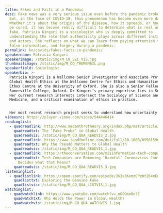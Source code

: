 ```yaml
---
title: Fakes and Facts in a Pandemic
desc: Fake news was a very serious issue even before the pandemic broke out.
  But, in the face of COVID-19, this phenomenon has become even more dangerous.
  Whether it's about the origins of the disease, how it spreads, or how it can
  be cured, it has become really difficult to determine what is real and what is
  fake. Patricia Kingori is a sociologist who is deeply committed to
  understanding the role that authenticity plays across different institutions
  and actors. She reflects on what we can learn from paying attention to fakes,
  false information, and forgery during a pandemic.
permalink: kn/covids/fakes-facts-in-pandemic/
speakername: Patricia Kingori
speakerimage: /static/img/M_CO_SEC_VIS.jpg
thumbnailimage: /static/img/M_CO_THUMBNAIL.png
speakerfield: Sociologist
speakerbio: >-
  Patricia Kingori is a Wellcome Senior Investigator and Associate Professor in
  Global Health Ethics at the Wellcome Centre for Ethics and Humanities and the
  Ethox Centre at the University of Oxford. She is also a Senior Fellow at
  Somerville College, Oxford. Dr Kingori’s primary expertise lies in Sociology.
  Her current research interests intersect the Sociology of Science and
  Medicine, and a critical examination of ethics in practice. 


  Her most recent research project seeks to understand how uncertainty and ambiguity about the authenticity of products and activities across a vast array of institutions, actors, and locations are reconciled in real-world settings. It will also investigate the moral paradoxes associated with such uncertainty.
videosrc: https://player.vimeo.com/video/544446414
readinglist:
  - quadreadlink: http://www.medanthrotheory.org/index.php/mat/article/view/5033
    quadreadtxt: The ‘Fake Probe’ in Global Health
    quadreadvis: /static/img/M_CO_QUA_READVIS_2.jpg
  - quadreadlink: https://www.tandfonline.com/doi/full/10.1080/09581596.2019.1605155
    quadreadtxt: Why the Pseudo Matters to Global Health
    quadreadvis: /static/img/M_CO_QUA_READVIS_1.jpg
  - quadreadlink: https://theconversation.com/misinformation-tech-companies-are-removing-harmful-coronavirus-content-but-who-decides-what-that-means-144534
    quadreadtxt: Tech Companies are Removing ‘Harmful’ Coronavirus Content – But who
      Decides what that Means?
    quadreadvis: /static/img/M_CO_QUA_READVIS_3.jpg
listeninglist:
  - quadlistlink: https://open.spotify.com/episode/3K3x3KvmzCPzHtI64mEdbh?si=T5spec15RGao0ithDHmdEg
    quadlisttxt: Exploring the Genuine Fake
    quadlistvis: /static/img/M_CO_QUA_LISTVIS_1.jpg
watchinglist:
  - quadwatchlink: https://www.youtube.com/watch?v=_oOQOse8clE
    quadwatchtxt: Who Holds the Power in Global Health?
    quadwatchvis: /static/img/M_CO_QUA_WATCHVIS_1.jpg
---
```


